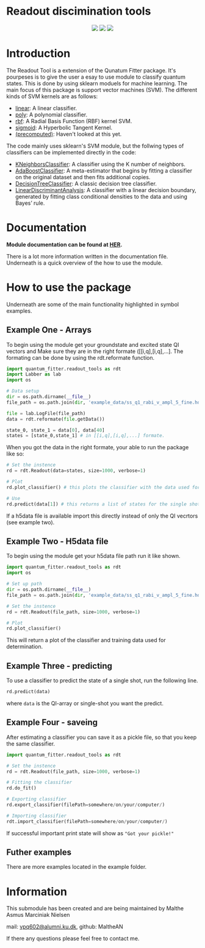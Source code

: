 # Readout discimination tools
<p align="center">
  <img src="https://img.shields.io/static/v1?style=for-the-badge&label=code-status&message=Good&color=green"/>
  <img src="https://img.shields.io/static/v1?style=for-the-badge&label=initial-commit&message=Malthe&color=inactive"/>
  <img src="https://img.shields.io/static/v1?style=for-the-badge&label=maintainer&message=Malthe&color=inactive"/>
</p>

# Introduction
The Readout Tool is a extension of the Qunatum Fitter package. It's pourpeses is to give the user a esay to use module to classify quantum states. This is done by using sklearn moduels for machine learning. The main focus of this package is support vector machines (SVM). The different kinds of SVM kernels are as follows:
* [linear](https://scikit-learn.org/stable/auto_examples/svm/plot_linearsvc_support_vectors.html): A linear classifier.
* [poly](https://scikit-learn.org/stable/modules/generated/sklearn.svm.SVC.html): A polynomial classifier.
* [rbf](https://scikit-learn.org/stable/auto_examples/svm/plot_rbf_parameters.html): A Radial Basis Function (RBF) kernel SVM.
* [sigmoid](https://scikit-learn.org/stable/modules/generated/sklearn.svm.SVC.html): A Hyperbolic Tangent Kernel.
* [(precomputed)](https://scikit-learn.org/stable/modules/generated/sklearn.svm.SVC.html): Haven't looked at this yet.

The code mainly uses sklearn's SVM module, but the follwing types of classifiers can be 
implemented directly in the code:
* [KNeighborsClassifier](https://scikit-learn.org/stable/modules/generated/sklearn.neighbors.KNeighborsClassifier.html): A classifier using the K number of neighbors.
* [AdaBoostClassifier](https://scikit-learn.org/stable/modules/generated/sklearn.ensemble.AdaBoostClassifier.html): A meta-estimator that begins by fitting a classifier on the original dataset and then fits additional copies.
* [DecisionTreeClassifier](https://scikit-learn.org/stable/modules/generated/sklearn.tree.DecisionTreeClassifier.html): A classic decision tree classifier.
* [LinearDiscriminantAnalysis](https://scikit-learn.org/stable/modules/generated/sklearn.discriminant_analysis.LinearDiscriminantAnalysis.html): A classifier with a linear decision boundary, generated by fitting class conditional densities to the data and using Bayes’ rule.

# Documentation 
**Module documentation can be found at [HER](https://htmlpreview.github.io/?https://github.com/qdev-dk/quantum_fitter/blob/main/quantum_fitter/readout_tools/documentation/index.html).**

There is a lot more information written in the documentation file. Underneath is a quick overview of the how to use the module.

# How to use the package
Underneath are some of the main functionality highlighted in symbol examples.


## Example One - Arrays
To begin using the module get your groundstate and excited state QI vectors and Make sure they are in the right formate ([[i,q],[i,q],...]. 
The formating can be done by using the rdt.reformate function.

```python
import quantum_fitter.readout_tools as rdt
import Labber as lab
import os

# Data setup
dir = os.path.dirname(__file__)
file_path = os.path.join(dir, 'example_data/ss_q1_rabi_v_ampl_5_fine.hdf5')

file = lab.LogFile(file_path)
data = rdt.reformate(file.getData())

state_0, state_1 = data[0], data[40]
states = [state_0,state_1] # in [[i,q],[i,q],...] formate.
```

When you got the data in the right formate, your able to run the package like so:

```python
# Set the instence 
rd = rdt.Readout(data=states, size=1000, verbose=1)

# Plot
rd.plot_classifier() # this plots the classifier with the data used for the fitting.

# Use
rd.predict(data[1]) # this returns a list of states for the single shot in data[1].

```

If a h5data file is available import this directly instead of only the QI vecrtors (see example two).


## Example Two - H5data file
To begin using the module get your h5data file path run it like shown.

```python
import quantum_fitter.readout_tools as rdt
import os

# Set up path
dir = os.path.dirname(__file__)
file_path = os.path.join(dir, 'example_data/ss_q1_rabi_v_ampl_5_fine.hdf5')

# Set the instence 
rd = rdt.Readout(file_path, size=1000, verbose=1)

# Plot
rd.plot_classifier()
```

This will return a plot of the classifier and training data used for determination.


## Example Three - predicting
To use a classifier to predict the state of a single shot, run the following line.

```python
rd.predict(data)
```

where `data` is the QI-array or single-shot you want the predict.


## Example Four - saveing
After estimating a classifier you can save it as a pickle file, so that you keep the same classifier.

```python
import quantum_fitter.readout_tools as rdt

# Set the instence 
rd = rdt.Readout(file_path, size=1000, verbose=1)

# Fitting the classifier
rd.do_fit()

# Exporting classifier
rd.export_classifier(filePath=somewhere/on/your/computer/)

# Importing classifier 
rdt.import_classifier(filePath=somewhere/on/your/computer/)
```
    
If successful important print state will show as
    `"Got your pickle!"`
    
## Futher examples
There are more examples located in the example folder.

# Information
This submodule has been created and are being maintained by Malthe Asmus Marciniak Nielsen 

mail: vpq602@alumni.ku.dk, github: MaltheAN

If there any questions please feel free to contact me.